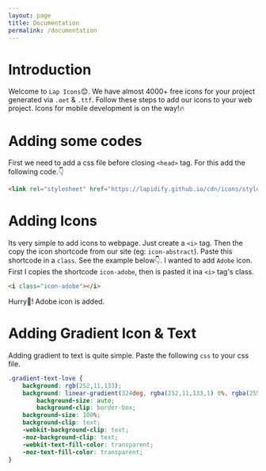 ```yaml
---
layout: page
title: Documentation
permalink: /documentation
---
```

# Introduction
Welcome to `Lap Icons`😊. We have almost 4000+ free icons for your project generated via `.oet` & `.ttf`. Follow these steps to add our icons to your web project. Icons for mobile development is on the way!🔥
# Adding some codes
First we need to add a css file before closing `<head>` tag. For this add the following code.👇
```html
<link rel="stylesheet" href="https://lapidify.github.io/cdn/icons/style.css">
```
# Adding Icons
Its very simple to add icons to webpage. Just create a `<i>` tag. Then the copy the icon shortcode from our site (eg: `icon-abstract`). Paste this shortcode in a `class`. See the example below👇.
I wanted to add `Adobe` icon. First I copies the shortcode `icon-adobe`, then is pasted it ina `<i>` tag's class.
```html
<i class="icon-adobe"></i>
```
Hurry👏! Adobe icon is added.
# Adding Gradient Icon & Text
Adding gradient to text is quite simple. Paste the following `css` to your css file.
```css
.gradient-text-love {
    background: rgb(252,11,133);
    background: linear-gradient(324deg, rgba(252,11,133,1) 0%, rgba(255,1,1,1) 100%);
        background-size: auto;
        background-clip: border-box;
    background-size: 100%;
    background-clip: text;
    -webkit-background-clip: text;
    -moz-background-clip: text;
    -webkit-text-fill-color: transparent;
    -moz-text-fill-color: transparent;
}
```